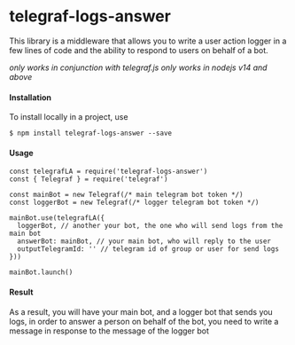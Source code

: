# telegraf-logs-answer

This library is a middleware that allows you to write a user action logger in a few lines of code and the ability to respond to users on behalf of a bot.

_only works in conjunction with telegraf.js_
_only works in nodejs v14 and above_

#### Installation
To install locally in a project, use
```
$ npm install telegraf-logs-answer --save
```
#### Usage

```
const telegrafLA = require('telegraf-logs-answer')
const { Telegraf } = require('telegraf')

const mainBot = new Telegraf(/* main telegram bot token */)
const loggerBot = new Telegraf(/* logger telegram bot token */)

mainBot.use(telegrafLA({
  loggerBot, // another your bot, the one who will send logs from the main bot
  answerBot: mainBot, // your main bot, who will reply to the user
  outputTelegramId: '' // telegram id of group or user for send logs
}))

mainBot.launch()
```

#### Result
As a result, you will have your main bot, and a logger bot that sends you logs, in order to answer a person on behalf of the bot, you need to write a message in response to the message of the logger bot